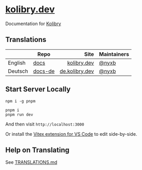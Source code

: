 # [kolibry.dev](https://kolibry.dev)

Documentation for [Kolibry](https://github.com/kolibry-js/kolibry)

## Translations

| | Repo | Site | Maintainers |
|---|---|---:|---|
| English | [docs](https://github.com/kolibry-js/docs) | [kolibry.dev](https://kolibry.dev) | [@nyxb](https://github.com/nyxb) |
| Deutsch | [docs-de](https://github.com/kolibry-js/docs-de) | [de.kolibry.dev](https://de.kolibry.dev) | [@nyxb](https://github.com/nyxb) |

## Start Server Locally

```
npm i -g pnpm

pnpm i
pnpm run dev
```

And then visit `http://localhost:3000`

Or install the [Vitex extension for VS Code](https://marketplace.visualstudio.com/items?itemName=nyxb.vitex) to edit side-by-side.

## Help on Translating

See [TRANSLATIONS.md](/TRANSLATIONS.md)

